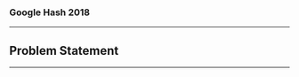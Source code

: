 ### Google Hash 2018
-----------------------------------------------------------------------------------

## Problem Statement
-----------------------------------------------------------------------------------
